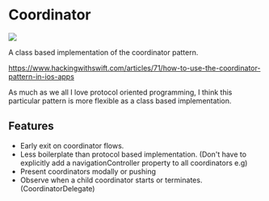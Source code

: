 # Coordinator

![](https://github.com/DanielCardonaRojas/Coordinator/workflows/Coordinator/badge.svg)

A class based implementation of the coordinator pattern.

https://www.hackingwithswift.com/articles/71/how-to-use-the-coordinator-pattern-in-ios-apps

As much as we all I love protocol oriented programming, I think this particular pattern is more flexible as a class based implementation. 

## Features

- Early exit on coordinator flows.
- Less boilerplate than protocol based implementation. (Don't have to explicitly add a navigationController property to all coordinators e.g)
-  Present coordinators modally or pushing
- Observe when a child coordinator starts or terminates. (CoordinatorDelegate)
